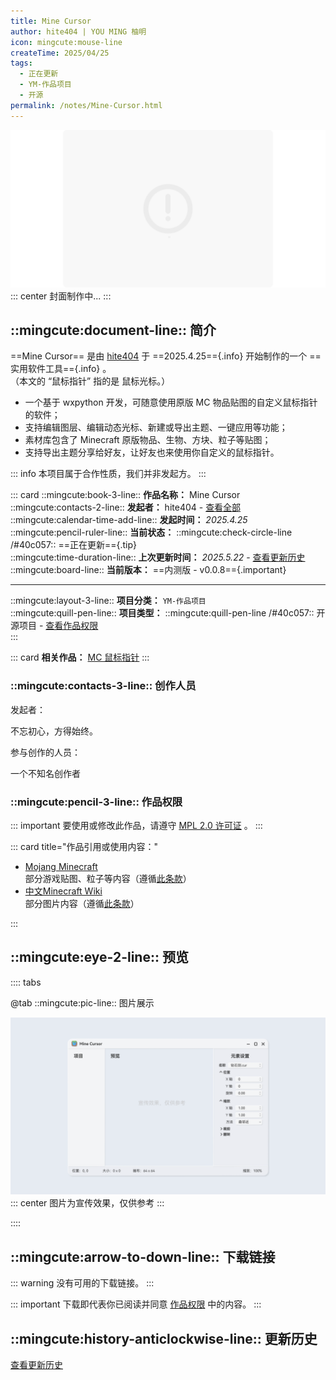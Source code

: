 ```yaml
---
title: Mine Cursor
author: hite404 | YOU MING 柚明
icon: mingcute:mouse-line
createTime: 2025/04/25
tags:
  - 正在更新
  - YM-作品项目
  - 开源
permalink: /notes/Mine-Cursor.html
---
```


![](/rc/no-2.png)
::: center
封面制作中...
:::

## ::mingcute:document-line:: 简介

==Mine Cursor== 是由 [hite404](/friends/) 于 ==2025.4.25=={.info} 开始制作的一个 ==实用软件工具=={.info} 。  
（本文的 “鼠标指针” 指的是 鼠标光标。）

- 一个基于 wxpython 开发，可随意使用原版 MC 物品贴图的自定义鼠标指针的软件；
- 支持编辑图层、编辑动态光标、新建或导出主题、一键应用等功能；
- 素材库包含了 Minecraft 原版物品、生物、方块、粒子等贴图；
- 支持导出主题分享给好友，让好友也来使用你自定义的鼠标指针。

::: info 本项目属于合作性质，我们并非发起方。
:::

::: card
::mingcute:book-3-line:: **作品名称：** Mine Cursor  
::mingcute:contacts-2-line:: **发起者：** hite404 - [查看全部](#创作人员)  
::mingcute:calendar-time-add-line:: **发起时间：** *2025.4.25*  
::mingcute:pencil-ruler-line:: **当前状态：** ::mingcute:check-circle-line /#40c057:: ==正在更新=={.tip}  
::mingcute:time-duration-line:: **上次更新时间：** *2025.5.22* - [查看更新历史](#更新历史)  
::mingcute:board-line:: **当前版本：** ==内测版 - v0.0.8=={.important}

---

::mingcute:layout-3-line:: **项目分类：** `YM-作品项目`  
::mingcute:quill-pen-line:: **项目类型：** ::mingcute:quill-pen-line /#40c057:: 开源项目 - [查看作品权限](#作品权限)  
:::

::: card
**相关作品：** [MC 鼠标指针](/notes/MC-鼠标指针.html)
:::

### ::mingcute:contacts-3-line:: 创作人员

发起者：

<LinkCard title="hite404" icon="/rc/tx-4.png" href="/friends/">
    不忘初心，方得始终。
</LinkCard>

参与创作的人员：

<LinkCard title="YOU MING 柚明" icon="/rc/ym-ys.png" href="/notes/更多/工作室.html#you-ming-柚明">
    一个不知名创作者
</LinkCard>

### ::mingcute:pencil-3-line:: 作品权限

::: important 要使用或修改此作品，请遵守 [MPL 2.0 许可证](https://www.mozilla.org/en-US/MPL/2.0/) 。
:::

::: card title="作品引用或使用内容："

- [Mojang Minecraft](https://www.minecraft.net/)  
  部分游戏贴图、粒子等内容（遵循[此条款](https://www.minecraft.net/usage-guidelines)）
- [中文Minecraft Wiki](https://zh.minecraft.wiki/)  
  部分图片内容（遵循[此条款](https://zh.minecraft.wiki/w/Minecraft_Wiki:%E8%BD%AC%E8%BD%BD%E9%A1%BB%E7%9F%A5)）

:::

## ::mingcute:eye-2-line:: 预览

:::: tabs

@tab ::mingcute:pic-line:: 图片展示

![](/rc/mi-cu-yl.png)
::: center
图片为宣传效果，仅供参考
:::

::::

## ::mingcute:arrow-to-down-line:: 下载链接

::: warning 没有可用的下载链接。
:::

::: important 下载即代表你已阅读并同意 [作品权限](#作品权限) 中的内容。
:::

## ::mingcute:history-anticlockwise-line:: 更新历史

[查看更新历史](/notes/更新历史/Mine-Cursor.html)
